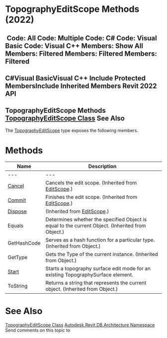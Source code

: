 # TopographyEditScope Methods (2022)

﻿
 Code: All Code: Multiple Code: C# Code: Visual Basic Code: Visual C++  Members: Show All Members: Filtered Members: Filtered Members: Filtered   
---  
C#Visual BasicVisual C++
Include Protected MembersInclude Inherited Members
Revit 2022 API  
---  
TopographyEditScope Methods  
[TopographyEditScope Class](2587c2f5-50b9-0eb0-85b2-2918dc5a34a0.md "TopographyEditScope Class") See Also  
---  
The [TopographyEditScope](2587c2f5-50b9-0eb0-85b2-2918dc5a34a0.md "TopographyEditScope Class") type exposes the following members.
# Methods
| Name | Description |
| --- | --- |
| --- | --- | --- |
| [Cancel](7d36a76e-dc13-c17e-b999-891c9c6fe4df.md "Cancel Method") | Cancels the edit scope.  (Inherited from [EditScope](bac11282-3a3b-953e-8bc4-960c62da4946.md "EditScope Class").) |
| [Commit](c82741e1-58b8-ee1f-7deb-1764af63f37a.md "Commit Method") | Finishes the edit scope.  (Inherited from [EditScope](bac11282-3a3b-953e-8bc4-960c62da4946.md "EditScope Class").) |
| [Dispose](a42bd333-2276-0df4-2ecc-17f04671a840.md "Dispose Method") | (Inherited from [EditScope](bac11282-3a3b-953e-8bc4-960c62da4946.md "EditScope Class").) |
| Equals | Determines whether the specified Object is equal to the current Object. (Inherited from Object.) |
| GetHashCode | Serves as a hash function for a particular type.  (Inherited from Object.) |
| GetType | Gets the Type of the current instance. (Inherited from Object.) |
| [Start](e4135df3-65e9-0bda-bb64-e76d559838b0.md "Start Method") | Starts a topography surface edit mode for an existing TopographySurface element. |
| ToString | Returns a string that represents the current object. (Inherited from Object.) |

# See Also
[TopographyEditScope Class](2587c2f5-50b9-0eb0-85b2-2918dc5a34a0.md "TopographyEditScope Class")
[Autodesk.Revit.DB.Architecture Namespace](720f0c58-cb2b-4f13-374a-7348ed0a1cd3.md "Autodesk.Revit.DB.Architecture Namespace")
Send comments on this topic to 